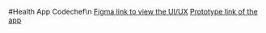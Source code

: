 #Health App Codechef\n
[Figma link to view the UI/UX](https://www.figma.com/design/S6KKXA8haSTkTlOyHbgJK5/Codechef-Tasks?node-id=2-3&t=zFUav6YJYD9YWHTZ-1)
[Prototype link of the app](https://www.figma.com/proto/S6KKXA8haSTkTlOyHbgJK5/Codechef-Tasks?node-id=2-3&t=zFUav6YJYD9YWHTZ-1)
